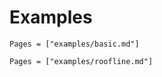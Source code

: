 # Examples

```@contents
Pages = ["examples/basic.md"]
```

```@contents
Pages = ["examples/roofline.md"]
```

